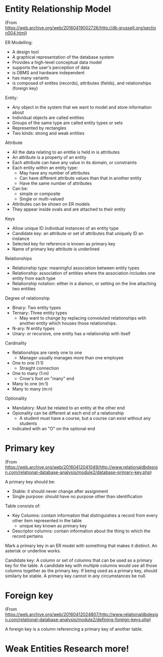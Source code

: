 # Entity Relationship Model

(From
https://web.archive.org/web/20160419002726/http://db.grussell.org/section004.html)

ER Modelling:
 - A design tool
 - A graphical representation of the database system
 - Provides a high-level conceptual data model
 - supports the user's perception of data
 - is DBMS and hardware independent
 - has many variants
 - is composed of entites (records), attributes (fields), and relationships
   (foreign key)

Entity:
 - Any object in the system that we want to model and store information
   about
 - Individual objects are called entities
 - Groups of the same type are called entity types or sets
 - Represented by rectangles
 - Two kinds: strong and weak entities

Attribute
 - All the data relating to an entitie is held in is attributes
 - An attribute is a property of an entity
 - Each attribute can have any value in its domain, or constraints
 - Each entity within an entity type:
	* May have any number of attributes
	* Can have different attribute values than that in another entity
	* Have the same number of attributes
 - Can be:
	* simple or composite
	* Single or multi-valued
 - Attributes can be shown on ER models
 - They appear inside ovals and are attached to their entity

Keys
 - Allow unique ID individual instances of an entity type
 - Candidate key: an attribute or set of attributes that uniquely ID an
   instance
 - Selected key for reference is known as primary key
 - Name of primary key attribute is underlined

Relationships
 - Relationship type: meaningful association between entity types
 - Relationship: association of entities where the association includes one
   entity from each type
 - Relationship notation: either in a diamon, or setting on the line attaching
   two entities

Degree of relationship
 - Binary: Two entity types
 - Ternary: Three entity types
	* May want to change by replacing convoluted relationships with another
	  entity which houses those relationships.
 - N-ary: N entity types
 - Unary: or recursive, one entity has a relationship with itself

Cardinality
 - Relationships are rarely one to one
	* Manager usually manages more than one employee
 - One to one (1:1)
	* Straight connection
 - One to many (1:m)
	* Crow's foot on "many" end
 - Many to one (m:1)
 - Many to many (m:n)

Optionality
 - Mandatory: Must be related to an entity at the other end
 - Opionality can be different at each end of a relationship
	* A student must have a course, but a course can exist without any
	  students
 - Indicated with an "O" on the optional end


# Primary key

(From
https://web.archive.org/web/20160412041049/http://www.relationaldbdesign.com/relational-database-analysis/module2/database-primary-key.php)

A primary key should be:
 - Stable: it should never change after assignment
 - Single purpose: should have no purpose other than identification

Table consists of:
 - Key Columns: contain information that distinguishes a record from every
   other item represented in the table
	* unique key known as primary key
 - Descriptor columns: contain information about the thing to which the record
   pertains

Mark a primary key in an ER model with something that makes it distinct. An
asterisk or underline works.

Candidate key: A column or set of columns that can be used as a primary key for
the table. A candidate key with multiple columns would use all those columns
together as the primary key. If being used as a primary key, should similarly
be stable. A primary key cannot in any circumstances be null.

# Foreign key

(From
https://web.archive.org/web/20160412024807/http://www.relationaldbdesign.com/relational-database-analysis/module2/defining-foreign-keys.php)

A foreign key is a column referencing a primary key of another table.

# Weak Entities Research more!
